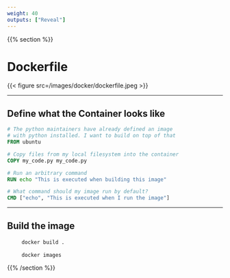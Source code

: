 ```yaml
---
weight: 40
outputs: ["Reveal"]
---
```


{{% section %}}

# Dockerfile

{{< figure src=/images/docker/dockerfile.jpeg >}}


---

## Define what the Container looks like

```Dockerfile
# The python maintainers have already defined an image
# with python installed. I want to build on top of that
FROM ubuntu

# Copy files from my local filesystem into the container
COPY my_code.py my_code.py

# Run an arbitrary command
RUN echo "This is executed when building this image"

# What command should my image run by default?
CMD ["echo", "This is executed when I run the image"]
```

---

## Build the image

<pre class="fragment">
    <code class="bash">docker build .</code>
</pre>

<pre class="fragment">
    <code class="bash">docker images</code>
</pre>


{{% /section %}}